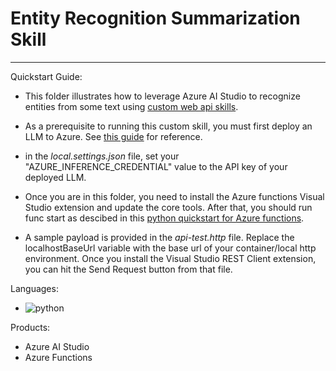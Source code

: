 # Entity Recognition Summarization Skill

---

Quickstart Guide:

- This folder illustrates how to leverage Azure AI Studio to recognize entities from some text using [custom web api skills](https://learn.microsoft.com/en-us/azure/search/cognitive-search-custom-skill-web-api).

- As a prerequisite to running this custom skill, you must first deploy an LLM to Azure. See [this guide](https://learn.microsoft.com/en-us/azure/ai-studio/how-to/deploy-models-openai) for reference.

- in the *local.settings.json* file, set your "AZURE_INFERENCE_CREDENTIAL" value to the API key of your deployed LLM.

- Once you are in this folder, you need to install the Azure functions Visual Studio extension and update the core tools. After that, you should run func start as descibed in this [python quickstart for Azure functions](https://learn.microsoft.com/en-us/azure/azure-functions/create-first-function-cli-python?tabs=windows%2Cbash%2Cazure-cli%2Cbrowser).

- A sample payload is provided in the *api-test.http* file. Replace the localhostBaseUrl variable with the base url of your container/local http environment. Once you install the Visual Studio REST Client extension, you can hit the Send Request button from that file.

Languages:

- ![python](https://img.shields.io/badge/language-python-orange)

Products:

- Azure AI Studio
- Azure Functions